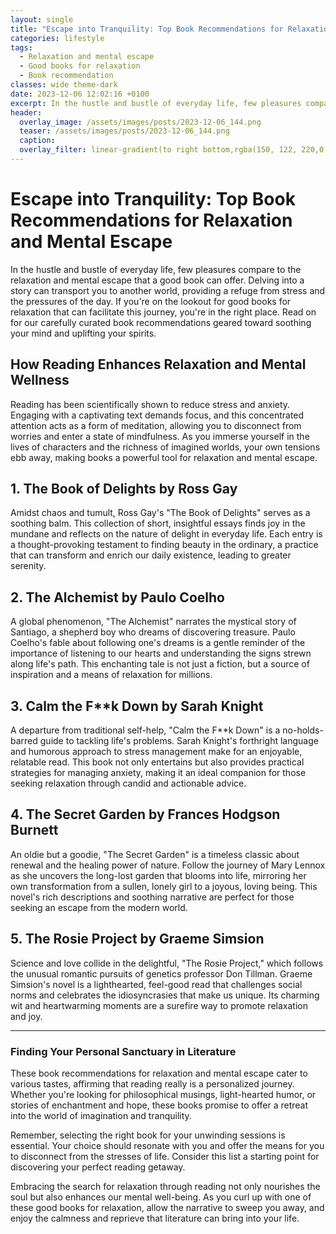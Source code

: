 ```yaml
---
layout: single
title: "Escape into Tranquility: Top Book Recommendations for Relaxation and Mental Escape "
categories: lifestyle
tags:
  - Relaxation and mental escape
  - Good books for relaxation
  - Book recommendation
classes: wide theme-dark
date: 2023-12-06 12:02:16 +0100
excerpt: In the hustle and bustle of everyday life, few pleasures compare to the relaxation and mental escape that a good book can offer.
header:
  overlay_image: /assets/images/posts/2023-12-06_144.png
  teaser: /assets/images/posts/2023-12-06_144.png
  caption: 
  overlay_filter: linear-gradient(to right bottom,rgba(150, 122, 220,0.8), rgba(255,245,208,0.5))
---
```

# Escape into Tranquility: Top Book Recommendations for Relaxation and Mental Escape 

In the hustle and bustle of everyday life, few pleasures compare to the relaxation and mental escape that a good book can offer. Delving into a story can transport you to another world, providing a refuge from stress and the pressures of the day. If you're on the lookout for good books for relaxation that can facilitate this journey, you're in the right place. Read on for our carefully curated book recommendations geared toward soothing your mind and uplifting your spirits.

## How Reading Enhances Relaxation and Mental Wellness

Reading has been scientifically shown to reduce stress and anxiety. Engaging with a captivating text demands focus, and this concentrated attention acts as a form of meditation, allowing you to disconnect from worries and enter a state of mindfulness. As you immerse yourself in the lives of characters and the richness of imagined worlds, your own tensions ebb away, making books a powerful tool for relaxation and mental escape.

## 1. The Book of Delights by Ross Gay

Amidst chaos and tumult, Ross Gay's "The Book of Delights" serves as a soothing balm. This collection of short, insightful essays finds joy in the mundane and reflects on the nature of delight in everyday life. Each entry is a thought-provoking testament to finding beauty in the ordinary, a practice that can transform and enrich our daily existence, leading to greater serenity.

## 2. The Alchemist by Paulo Coelho

A global phenomenon, "The Alchemist" narrates the mystical story of Santiago, a shepherd boy who dreams of discovering treasure. Paulo Coelho's fable about following one's dreams is a gentle reminder of the importance of listening to our hearts and understanding the signs strewn along life's path. This enchanting tale is not just a fiction, but a source of inspiration and a means of relaxation for millions.

## 3. Calm the F**k Down by Sarah Knight

A departure from traditional self-help, "Calm the F**k Down" is a no-holds-barred guide to tackling life's problems. Sarah Knight's forthright language and humorous approach to stress management make for an enjoyable, relatable read. This book not only entertains but also provides practical strategies for managing anxiety, making it an ideal companion for those seeking relaxation through candid and actionable advice.

## 4. The Secret Garden by Frances Hodgson Burnett

An oldie but a goodie, "The Secret Garden" is a timeless classic about renewal and the healing power of nature. Follow the journey of Mary Lennox as she uncovers the long-lost garden that blooms into life, mirroring her own transformation from a sullen, lonely girl to a joyous, loving being. This novel's rich descriptions and soothing narrative are perfect for those seeking an escape from the modern world.

## 5. The Rosie Project by Graeme Simsion

Science and love collide in the delightful, "The Rosie Project," which follows the unusual romantic pursuits of genetics professor Don Tillman. Graeme Simsion's novel is a lighthearted, feel-good read that challenges social norms and celebrates the idiosyncrasies that make us unique. Its charming wit and heartwarming moments are a surefire way to promote relaxation and joy.

---

### Finding Your Personal Sanctuary in Literature

These book recommendations for relaxation and mental escape cater to various tastes, affirming that reading really is a personalized journey. Whether you're looking for philosophical musings, light-hearted humor, or stories of enchantment and hope, these books promise to offer a retreat into the world of imagination and tranquility.

Remember, selecting the right book for your unwinding sessions is essential. Your choice should resonate with you and offer the means for you to disconnect from the stresses of life. Consider this list a starting point for discovering your perfect reading getaway.

Embracing the search for relaxation through reading not only nourishes the soul but also enhances our mental well-being. As you curl up with one of these good books for relaxation, allow the narrative to sweep you away, and enjoy the calmness and reprieve that literature can bring into your life.